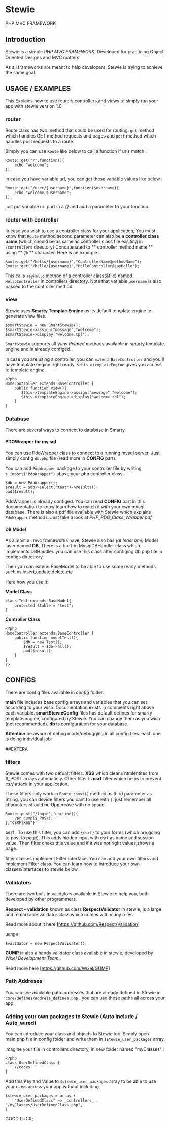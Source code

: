 # Stewie
PHP MVC FRAMEWORK

## Introduction
Stewie is a simple *PHP MVC FRAMEWORK*, Developed for practicing Object Oriented Designs and MVC matters!

As all frameworks are meant to help developers, Stewie is trying to achieve the same goal.

## USAGE / EXAMPLES

This Explains how to use routers,controllers,and views to simply run your app with stewie version 1.0

### router

Route class has two method that could be used for routing. `get` method which handles GET method requests and pages and `post` method which handles post requests to a route.


Simply you can use `Route` like below to call a function if urls match :

    Route::get("/",function(){
        echo "welcome";
    });

in case you have variable url, you can get these variable values like below :

    Route::get("/user/{username}",function($username){
        echo "welcome $username";
    });

just put variable url part in a *{}* and add a parameter to your function.

### router with controller

In case you wish to use a controller class for your application, You must know that `Route` method second parameter can also be a **controller class name** (which should be as same as controller class file exsiting in ` /controllers ` directory) Concatenated to ** controller method name ** using ** @ ** character. Here is an example :

    Route::get("/hello/{username}","ControllerName@methodName");
    Route::get("/hello/{username}","HelloController@sayHello");

This calls `sayHello` method of a controller class(&file) named `HelloController` in controllers directory. Note that variable `username` is also passed to the controller method.

### view

Stewie uses **Smarty Templae Engine** as its default template engine to generate view files.

    $smartStewie = new SmartStewie();
    $smartStewie->assign("message","welcome");
    $smartStewie->display("welcome.tpl");

`SmartStewie` supports all *View Related* methods available in smarty template engine and is already configed.

in case you are using a controller, you can  `extend BaseController` and you'll have template engine right ready. `$this->templateEngine` gives you access to template engine.

    <?php
    HomeController extends BaseController {
        public function view(){
           $this->templateEngine->assign("message","welcome");
           $this->templateEngine->display("welcome.tpl"); 
        }
    }

### Database

There are several ways to connect to database in Smarty.

#### PDOWrapper for my sql

You can use PdoWrapper class to connect to a running mysql server. Just simply config `db.php` file (read more in **CONFIG** part).

You can add `PdoWrapper` package to your controller file by writing ` s_import("PdoWrapper") ` above your php controller class.

    $db = new PdoWrapper();
    $result = $db->select("test")->results();
    pad($result);

PdoWrapper is already configed. You can read **CONFIG** part in this documentation to know learn how to match it with your own mysql database. There is also a pdf file available with Stewie which explains `PdoWrapper` methods. Just take a look at *PHP_PDO_Class_Wrapper.pdf* 

#### DB Model

As almost all mvc frameworks have, Stewie also has *(at least one)* Model layer named **DB**. There is a built-in MysqlDBHandler class which implements DBHandler. you can use this class after configing db.php file in configs directrory.

Then you can extend BaseModel to be able to use some ready methods such as insert,update,delete,etc

Here how you use it:

**Model Class**

    class Test extends BaseModel{
        protected $table = "test";
    }


**Controller Class**

    <?php
    HomeController extends BaseController {
        public function modelTest(){
            $db = new Test();
            $result = $db->all();
            pad($result);
        }
    }
    ?>


## CONFIGS

There are config files available in *config* folder.

**main** file includes base config arrays and variables that you can set according to your wish. Documentation exists in comments right above each variable. **smartStewieConfig** files has default defines for smarty template engine, configured by Stewie. You can change them as you wish (not recommended). **db** is configuration for your database.


**Attention**
be aware of debug mode/debugging in all config files. each one is doing individual job. 


##EXTERA

### filters

Stewie comes with two defualt filters. **XSS** which cleans htmlentites from $_POST arrays automaticly. Other filter is **csrf**
filter which helps to prevent *csrf* attack in your application.

These filters only work in ` Route::post() ` method as third parameter as String. you can devide filters you cant to use with ` | `. just remember all characters should be Uppercase with no space.

    Route::post("/login",function(){
        var_dump($_POST);
    },"CSRF|XSS"}

**csrf** : To use this filter, you can add ` {csrf} ` to your forms (which are going to post to page). This adds hidden input with csrf as name and session value. Then filter cheks this value and if it was not right values,shows a page.

filter classes implement Filter interface. You can add your own filters and implement Filter class. You can learn how to introduce your own classes/interfaces to stewie below.

### Validators

There are two built-in validators available in Stewie to help you, both developed by other programmers.

**Respect - validation** known as class  **RespectValidator** in stewie, is a large and remarkable validator class which comes with many rules.

Read more about it here [https://github.com/Respect/Validation]

usage :

    $validator = new RespectValidator();
    
**GUMP** is also a handy validator class available in stewie, developed by *Wixel Development Team* .

Read more here [https://github.com/Wixel/GUMP]

### Path Addreses

You can see available path addresses that are already defined in Stewie in `core/defines/address_defines.php` . you can use these paths all across your app.

### Adding your own packages to Stewie (Auto include / Auto_wired)

You can introduce your class and objects to Stewie too. Simply open main.php file in config folder and write them in `$stewie_user_packages` array.

imagine your file in controllers directory, in new folder named "myClasses" :

    <?php
    class UserDefinedClass {
        //codes
    }
    
Add this Key and Value to `$stewie_user_packages` array to be able to use your class across your app without including.

    $stewie_user_packages = array (
        "UserDefinedClass" => _controllers_ . "/myClasses/UserDefinedClass.php",
    )
    

GOOD LUCK;
